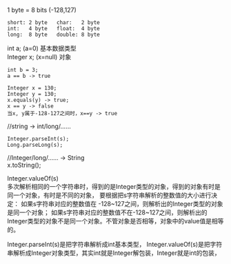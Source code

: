 1 byte = 8 bits (-128,127)
```
short: 2 byte   char:   2 byte
int:   4 byte   float:  4 byte
long:  8 byte   double: 8 byte
```

int a;     (a=0)     基本数据类型\
Integer x; (x=null)  对象

```int a = 3;
int b = 3;
a == b -> true

Integer x = 130;
Integer y = 130;
x.equals(y) -> true;
x == y -> false
当x, y属于-128-127之间时，x==y -> true
```
//string -> int/long/……
```String s = "123";
Integer.parseInt(s);
Long.parseLong(s);
```
//Integer/long/…… -> String\
x.toString();


Integer.valueOf(s) \
多次解析相同的一个字符串时，得到的是Integer类型的对象，得到的对象有时是同一个对象，有时是不同的对象，
要根据把s字符串解析的整数值的大小进行决定：
如果s字符串对应的整数值在 -128~127之间，则解析出的Integer类型的对象是同一个对象；
如果s字符串对应的整数值不在-128~127之间，则解析出的Integer类型的对象不是同一个对象。不管对象是否相等，对象中的value值是相等的。

Integer.parseInt(s)是把字符串解析成int基本类型，
Integer.valueOf(s)是把字符串解析成Integer对象类型，其实int就是Integer解包装，Integer就是int的包装，
